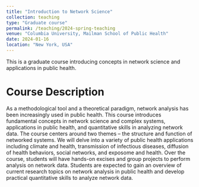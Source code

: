 ```yaml
---
title: "Introduction to Network Science"
collection: teaching
type: "Graduate course"
permalink: /teaching/2024-spring-teaching
venue: "Columbia University, Mailman School of Public Health"
date: 2024-01-16
location: "New York, USA"
---
```


This is a graduate course introducing concepts in network science and applications in public health.


Course Description
======

As a methodological tool and a theoretical paradigm, network analysis has been increasingly used in public health. This course introduces fundamental concepts in network science and complex systems, applications in public health, and quantitative skills in analyzing network data. The course centers around two themes – the structure and function of networked systems. We will delve into a variety of public health applications including climate and health, transmission of infectious diseases, diffusion of health behaviors, social networks, and exposome and health. Over the course, students will have hands-on excises and group projects to perform analysis on network data. Students are expected to gain an overview of current research topics on network analysis in public health and develop practical quantitative skills to analyze network data.
